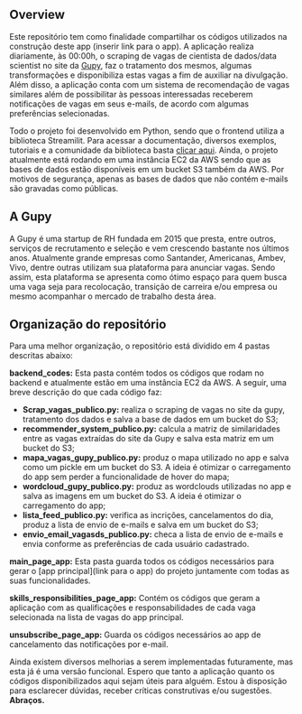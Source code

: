 ## Overview
Este repositório tem como finalidade compartilhar os códigos utilizados na construção deste app (inserir link para o app). A aplicação realiza diariamente, às 00:00h, o scraping de vagas de cientista de dados/data scientist no site da [Gupy](https://www.gupy.io/), faz o tratamento dos mesmos, algumas transformações e disponibiliza estas vagas a fim de auxiliar na divulgação. Além disso, a aplicação conta com um sistema de recomendação de vagas similares além de possibilitar às pessoas interessadas receberem notificações de vagas em seus e-mails, de acordo com algumas preferências selecionadas.

Todo o projeto foi desenvolvido em Python, sendo que o frontend utiliza a biblioteca Streamilit. Para acessar a documentação, diversos exemplos, tutoriais e a comunidade da biblioteca basta [clicar aqui](https://streamlit.io/). Ainda, o projeto atualmente está rodando em uma instância EC2 da AWS sendo que as bases de dados estão disponíveis em um bucket S3 também da AWS. Por motivos de segurança, apenas as bases de dados que não contém e-mails são gravadas como públicas.

## A Gupy
A Gupy é uma startup de RH fundada em 2015 que presta, entre outros, serviços de recrutamento e seleção e vem crescendo bastante nos últimos anos. Atualmente grande empresas como Santander, Americanas, Ambev, Vivo, dentre outras utilizam sua plataforma para anunciar vagas. Sendo assim, esta plataforma se apresenta como ótimo espaço para quem busca uma vaga seja para recolocação, transição de carreira e/ou empresa ou mesmo acompanhar o mercado de trabalho desta área.

## Organização do repositório
Para uma melhor organização, o repositório está dividido em 4 pastas descritas abaixo:

**backend_codes:** Esta pasta contém todos os códigos que rodam no backend e atualmente estão em uma instância EC2 da AWS. A seguir, uma breve descrição do que cada código faz:
			
- **Scrap_vagas_publico.py:** realiza o scraping de vagas no site da gupy, tratamento dos dados e salva a base de dados em um bucket do S3;
- **recommender_system_publico.py:** calcula a matriz de similaridades entre as vagas extraídas do site da Gupy e salva esta matriz em um bucket do S3;
- **mapa_vagas_gupy_publico.py:** produz o mapa utilizado no app e salva como um pickle em um bucket do S3. A ideia é otimizar o carregamento do app sem perder a funcionalidade de hover do mapa;
- **wordcloud_gupy_publico.py:** produz as wordclouds utilizadas no app e salva as imagens em um bucket do S3. A ideia é otimizar o carregamento do app;
- **lista_feed_publico.py:** verifica as incrições, cancelamentos do dia, produz a lista de envio de e-mails e salva em um bucket do S3;
- **envio_email_vagasds_publico.py:** checa a lista de envio de e-mails e envia conforme as preferências de cada usuário cadastrado.

**main_page_app:** Esta pasta guarda todos os códigos necessários para gerar o [app principal](link para o app) do projeto juntamente com todas as suas funcionalidades.

**skills_responsibilities_page_app:** Contém os códigos que geram a aplicação com as qualificações e responsabilidades de cada vaga selecionada na lista de vagas do app principal.

**unsubscribe_page_app:** Guarda os códigos necessários ao app de cancelamento das notificações por e-mail.

Ainda existem diversos melhorias a serem implementadas futuramente, mas esta já é uma versão funcional. Espero que tanto a aplicação quanto os códigos disponibilizados aqui sejam úteis para alguém. Estou à disposição para esclarecer dúvidas, receber críticas construtivas e/ou sugestões. **Abraços.**
